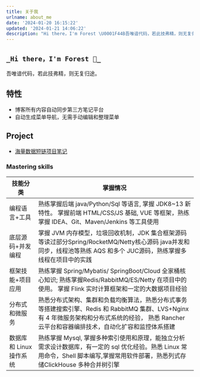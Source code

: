 ```yaml
---
title: 关于我
urlname: about_me
date: '2024-01-20 16:15:22'
updated: '2024-01-21 14:06:22'
description: "Hi there，I'm Forest \U0001F44B吾唯谙代码，若此技弗精，则无复归途。特性 博客所有内容自动同步第三方笔记平台  自动生成菜单导航，无需手动编辑和整理菜单 Project海量数据短链项目笔记Mastering skills技能分类掌握情况编程语言+工具熟练掌握后端 java/Pyth..."
---
```

## `_Hi there，I'm Forest 👋_`

吾唯谙代码，若此技弗精，则无复归途。
## 特性

-  博客所有内容自动同步第三方笔记平台 
-  自动生成菜单导航，无需手动编辑和整理菜单 
## Project

- [海量数据短链项目笔记](https://www.yuque.com/myforest0/notes/b5e89992b7ef1c6b14737431f584256f)

### Mastering skills
| 技能分类 | 掌握情况 |
| --- | --- |
| 编程语言+工具 | 熟练掌握后端 java/Python/Sql 等语言, 掌握 JDK8~13 新特性。 掌握前端 HTML/CSS/JS 基础, VUE 等框架，熟练掌握 IDEA、Git、Maven/Jenkins 等工具使用 |
| 底层源码+并发编程 | 掌握 JVM 内存模型，垃圾回收机制，JDK 集合框架源码等读过部分Spring/RocketMQ/Netty核心源码 java并发和同步，线程池等熟练 AQS 和多个 JUC源码，熟练掌握多线程在项目中的实践 |
| 框架技能+项目应用 | 熟练掌握 Spring/Mybatis/ SpringBoot/Cloud 全家桶核心知识; 熟练掌握Redis/RabbitMQ/ES/Netty 在项目中的使用。 掌握 Flink 实时计算框架和一定的大数据项目经验 |
| 分布式和微服务 | 熟悉分布式架构、集群和负载均衡算法，熟悉分布式事务等搭建搜索引擎、Redis 和 RabbitMQ 集群、LVS+Nginx有 4 年微服务架构和分布式系统的经验， 熟悉 Rancher 云平台和容器编排技术，自动化扩容和监控体系搭建 |
| 数据库和 Linux 操作系统 | 熟练掌握 Mysql, 掌握多种索引使用和原理，能独立分析需求设计数据库，有一定的 sql 优化经验。熟悉 Linux 常用命令，Shell 脚本编写,掌握常用软件部署，熟悉列式存储ClickHouse 多种合并树引擎 |

